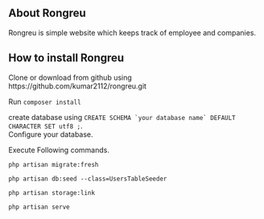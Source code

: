 ## About Rongreu

Rongreu is simple website which keeps track of employee and companies.

## How to install Rongreu
<p>Clone or download from github using https://github.com/kumar2112/rongreu.git </p>

<p>Run  <code>composer install</code> </p>

<p>
 create database using <code>CREATE SCHEMA `your database name` DEFAULT CHARACTER SET utf8 ;</code>.
 <br>Configure your database.
</p>
<p> Execute Following commands.

 <code>php artisan migrate:fresh</code>

 <code>php artisan db:seed --class=UsersTableSeeder</code>

 <code>php artisan storage:link</code>

 <code>php artisan serve</code>


 </p>
